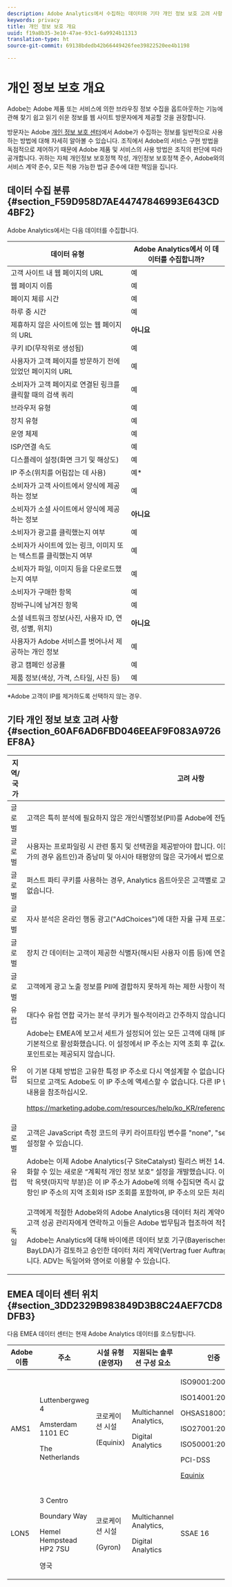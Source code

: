 ```yaml
---
description: Adobe Analytics에서 수집하는 데이터와 기타 개인 정보 보호 고려 사항 개요.
keywords: privacy
title: 개인 정보 보호 개요
uuid: f19a8b35-3e10-47ae-93c1-6a9924b11313
translation-type: ht
source-git-commit: 69138bdedb42b66449426fee39822520ee4b1198

---
```



# 개인 정보 보호 개요

Adobe는 Adobe 제품 또는 서비스에 의한 브라우징 정보 수집을 옵트아웃하는 기능에 관해 찾기 쉽고 읽기 쉬운 정보를 웹 사이트 방문자에게 제공할 것을 권장합니다.

방문자는 Adobe [개인 정보 보호 센터](https://www.adobe.com/kr/privacy.html)에서 Adobe가 수집하는 정보를 일반적으로 사용하는 방법에 대해 자세히 알아볼 수 있습니다. 조직에서 Adobe의 서비스 구현 방법을 독점적으로 제어하기 때문에 Adobe 제품 및 서비스의 사용 방법은 조직의 판단에 따라 공개합니다. 귀하는 자체 개인정보 보호정책 작성, 개인정보 보호정책 준수, Adobe와의 서비스 계약 준수, 모든 적용 가능한 법규 준수에 대한 책임을 집니다.

## 데이터 수집 분류 {#section_F59D958D7AE44747846993E643CD4BF2}

Adobe Analytics에서는 다음 데이터를 수집합니다.

| 데이터 유형 | Adobe Analytics에서 이 데이터를 수집합니까? |
|---|---|
| 고객 사이트 내 웹 페이지의 URL | 예 |
| 웹 페이지 이름 | 예 |
| 페이지 체류 시간 | 예 |
| 하루 중 시간 | 예 |
| 제휴하지 않은 사이트에 있는 웹 페이지의 URL | **아니요** |
| 쿠키 ID(무작위로 생성됨) | 예 |
| 사용자가 고객 페이지를 방문하기 전에 있었던 페이지의 URL | 예 |
| 소비자가 고객 페이지로 연결된 링크를 클릭할 때의 검색 쿼리 | 예 |
| 브라우저 유형 | 예 |
| 장치 유형 | 예 |
| 운영 체제 | 예 |
| ISP/연결 속도 | 예 |
| 디스플레이 설정(화면 크기 및 해상도) | 예 |
| IP 주소(위치를 어림잡는 데 사용) | 예* |
| 소비자가 고객 사이트에서 양식에 제공하는 정보 | 예 |
| 소비자가 소셜 사이트에서 양식에 제공하는 정보 | **아니요** |
| 소비자가 광고를 클릭했는지 여부 | 예 |
| 소비자가 사이트에 있는 링크, 이미지 또는 텍스트를 클릭했는지 여부 | 예 |
| 소비자가 파일, 이미지 등을 다운로드했는지 여부 | 예 |
| 소비자가 구매한 항목 | 예 |
| 장바구니에 남겨진 항목 | 예 |
| 소셜 네트워크 정보(사진, 사용자 ID, 연령, 성별, 위치) | **아니요** |
| 사용자가 Adobe 서비스를 벗어나서 제공하는 개인 정보 | 예 |
| 광고 캠페인 성공률 | 예 |
| 제품 정보(색상, 가격, 스타일, 사진 등) | 예 |

*Adobe 고객이 IP를 제거하도록 선택하지 않는 경우.

## 기타 개인 정보 보호 고려 사항 {#section_60AF6AD6FBD046EEAF9F083A9726EF8A}

<table id="table_247B425E774F403288233824870D070E"> 
 <thead> 
  <tr> 
   <th colname="col1" class="entry"> 지역/국가 </th> 
   <th colname="col2" class="entry"> 고려 사항 </th> 
  </tr> 
 </thead>
 <tbody> 
  <tr> 
   <td colname="col1"> 글로벌 </td> 
   <td colname="col2"> 고객은 특히 분석에 필요하지 않은 개인식별정보(PII)를 Adobe에 전달하지 않는 것이 좋습니다. </td> 
  </tr> 
  <tr> 
   <td colname="col1"> 글로벌 </td> 
   <td colname="col2"> 사용자는 프로파일링 시 관련 통지 및 선택권을 제공받아야 합니다. 이는 캐나다, 오스트레일리아, 유럽 연합(일부 국가의 경우 옵트인)과 중남미 및 아시아 태평양의 많은 국가에서 법으로 의무화하고 있습니다. </td> 
  </tr> 
  <tr> 
   <td colname="col1"> 글로벌 </td> 
   <td colname="col2"> 퍼스트 파티 쿠키를 사용하는 경우, Analytics 옵트아웃은 고객별로 고유하며 Adobe.com의 옵트아웃을 신뢰할 수 없습니다. </td> 
  </tr> 
  <tr> 
   <td colname="col1"> 글로벌 </td> 
   <td colname="col2"> 자사 분석은 온라인 행동 광고("AdChoices")에 대한 자율 규제 프로그램의 범위에 포함되지 않습니다. </td> 
  </tr> 
  <tr> 
   <td colname="col1"> 글로벌 </td> 
   <td colname="col2"> 장치 간 데이터는 고객이 제공한 식별자(해시된 사용자 이름 등)에 연결되어 있지 않은 한 병합되면 안 됩니다. </td> 
  </tr> 
  <tr> 
   <td colname="col1"> 글로벌 </td> 
   <td colname="col2"> 고객에게 광고 노출 정보를 PII에 결합하지 못하게 하는 제한 사항이 적용될 수 있습니다. </td> 
  </tr> 
  <tr> 
   <td colname="col1"> 유럽 </td> 
   <td colname="col2"> 대다수 유럽 연합 국가는 분석 쿠키가 필수적이라고 간주하지 않습니다. </td> 
  </tr> 
  <tr> 
   <td colname="col1"> 유럽 </td> 
   <td colname="col2"> Adobe는 EMEA에 보고서 세트가 설정되어 있는 모든 고객에 대해 [IP-난독화: 활성화됨 - IP 제거됨(x.x.x.x)]을 기본적으로 활성화했습니다. 이 설정에서 IP 주소는 지역 조회 후 값(x.x.x.x)으로 완전히 대체되며 더 이상 데이터 포인트로는 제공되지 않습니다. <p>이 기본 대체 방법은 고유한 특정 IP 주소로 다시 역설계할 수 없습니다. 이 IP 주소는 되돌릴 수 없게 익명으로 처리되므로 고객도 Adobe도 이 IP 주소에 액세스할 수 없습니다. 다른 IP 난독화 설정에 대한 자세한 내용은 다음 도움말 내용을 참조하십시오. </p> <p> <a href="https://marketing.adobe.com/resources/help/ko_KR/reference/index.html#General_Account_Settings"  > https://marketing.adobe.com/resources/help/ko_KR/reference/index.html#General_Account_Settings </a> </p> </td> 
  </tr> 
  <tr> 
   <td colname="col1"> 글로벌 </td> 
   <td colname="col2"> 고객은 JavaScript 측정 코드의 쿠키 라이프타임 변수를 "none", "session" 또는 다른 지정된 초단위 측정값으로 설정할 수 있습니다. </td> 
  </tr> 
  <tr> 
   <td colname="col1"> 유럽 </td> 
   <td colname="col2"> Adobe는 이제 Adobe Analytics(구 SiteCatalyst) 릴리스 버전 14.9와 15.4에 대해 Adobe ClientCare가 활성화할 수 있는 새로운 “계획적 개인 정보 보호” 설정을 개발했습니다. 이 새로운 설정을 활성화할 경우 IP 주소의 마지막 옥텟(마지막 부분)은 이 IP 주소가 Adobe에 의해 수집되면 즉시 값 0으로 대체됩니다. 이러한 익명화는 선택 사항인 IP 주소의 지역 조회와 ISP 조회를 포함하여, IP 주소의 모든 처리 이전에 수행됩니다. </td> 
  </tr> 
  <tr> 
   <td colname="col1"> 독일 </td> 
   <td colname="col2"> <p>고객에게 적절한 Adobe와의 Adobe Analytics용 데이터 처리 계약이 이미 있다면, 고객은 Adobe 계정 관리자나 고객 성공 관리자에게 연락하고 이들은 Adobe 법무팀과 협조하여 적절한 DPA를 얻어야 합니다. </p> <p>Adobe는 Analytics에 대해 바이에른 데이터 보호 기구(Bayerisches Landesamt fuer Datenschutzaufsicht – BayLDA)가 검토하고 승인한 데이터 처리 계약(Vertrag fuer Auftragsdatenverarbeitung – ADV)을 마련했습니다. ADV는 독일어와 영어로 이용할 수 있습니다. </p> </td> 
  </tr> 
 </tbody> 
</table>

## EMEA 데이터 센터 위치 {#section_3DD2329B983849D3B8C24AEF7CD8DFB3}

다음 EMEA 데이터 센터는 현재 Adobe Analytics 데이터를 호스팅합니다.

<table id="table_65794B3790FD4B519EE89CF4F4B88314"> 
 <thead> 
  <tr> 
   <th colname="col1" class="entry"> Adobe 이름 </th> 
   <th colname="col2" class="entry"> 주소 </th> 
   <th colname="col3" class="entry"> 시설 유형(운영자) </th> 
   <th colname="col4" class="entry"> 지원되는 솔루션 구성 요소 </th> 
   <th colname="col5" class="entry"> 인증 </th> 
  </tr> 
 </thead>
 <tbody> 
  <tr> 
   <td colname="col1"> AMS1 </td> 
   <td colname="col2"> <p>Luttenbergweg 4 </p> <p>Amsterdam 1101 EC </p> <p>The Netherlands </p> </td> 
   <td colname="col3"> <p>코로케이션 시설 </p> <p>(Equinix) </p> </td> 
   <td colname="col4"> <p>Multichannel Analytics, </p> <p>Digital Analytics </p> </td> 
   <td colname="col5"> <p>ISO9001:2008 </p> <p>ISO14001:2004 </p> <p>OHSAS18001:2007 </p> <p>ISO27001:2005 </p> <p>ISO50001:2011 </p> <p>PCI-DSS </p> <p> <a href="https://www.equinix.com/solutions/by-services/colocation/standards-and-compliance/iso-certified-data-centers/#table"  > Equinix </a> </p> </td> 
  </tr> 
  <tr> 
   <td colname="col1"> LON5 </td> 
   <td colname="col2"> <p>3 Centro </p> <p>Boundary Way </p> <p>Hemel Hempstead HP2 7SU </p> <p>영국 </p> </td> 
   <td colname="col3"> <p>코로케이션 시설 </p> <p>(Gyron) </p> </td> 
   <td colname="col4"> <p>Multichannel Analytics, </p> <p>Digital Analytics </p> </td> 
   <td colname="col5"> SSAE 16 </td> 
  </tr> 
 </tbody> 
</table>
